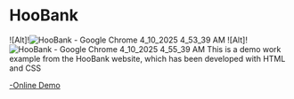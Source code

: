 # HooBank
![Alt]!![HooBank - Google Chrome 4_10_2025 4_53_39 AM](https://github.com/user-attachments/assets/db9ed335-017b-448d-9bfc-83f9ce4f6568)
![Alt]!![HooBank - Google Chrome 4_10_2025 4_55_39 AM](https://github.com/user-attachments/assets/4af1e2da-e4b7-41cf-9cbe-f41c64361290)
This is a demo work example from the HooBank website, which has been developed with HTML and CSS


<a href="https://aydinnouriweb.github.io/HooBank/">-Online Demo</a>
